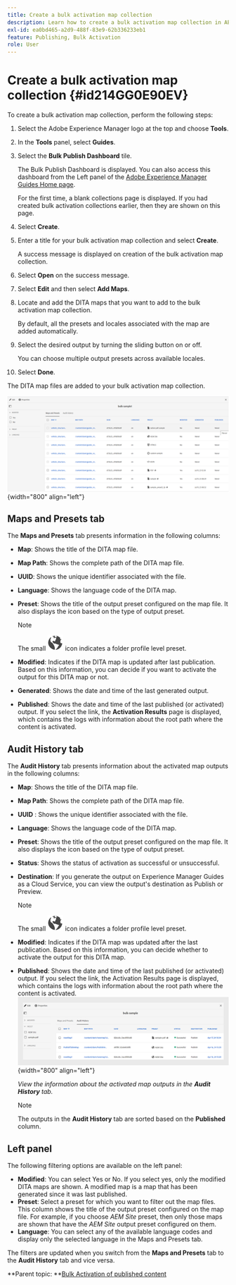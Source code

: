 ```yaml
---
title: Create a bulk activation map collection
description: Learn how to create a bulk activation map collection in AEM guides.
exl-id: ea0bd465-a2d9-488f-83e9-62b336233eb1
feature: Publishing, Bulk Activation
role: User
---
```

# Create a bulk activation map collection {#id214GG0E90EV}

To create a bulk activation map collection, perform the following steps:

1.  Select the Adobe Experience Manager logo at the top and choose **Tools**.

1.  In the **Tools** panel, select **Guides**.   

1.  Select the **Bulk Publish Dashboard** tile.

    The Bulk Publish Dashboard is displayed. You can also access this dashboard from the Left panel of the [Adobe Experience Manager Guides Home page](intro-home-page.md).
    
    For the first time, a blank collections page is displayed. If you had created bulk activation collections earlier, then they are shown on this page.
    

1.  Select **Create**.

1.  Enter a title for your bulk activation map collection and select **Create**.

    A success message is displayed on creation of the bulk activation map collection.

1.  Select **Open** on the success message.

1.  Select **Edit** and then select **Add Maps**.

1.  Locate and add the DITA maps that you want to add to the bulk activation map collection.

    By default, all the presets and locales associated with the map are added automatically.

1.  Select the desired output by turning the sliding button on or off.

     You can choose multiple output presets across available locales.

1. Select **Done**.

 The DITA map files are added to your bulk activation map collection.

![ created bulk activation collection](images/bulk-activation-collection-created.png){width="800" align="left"}

## Maps and Presets tab 

The **Maps and Presets** tab presents information in the following columns:

-   **Map**: Shows the title of the DITA map file.
-   **Map Path**: Shows the complete path of the DITA map file.

-   **UUID**: Shows the unique identifier associated with the file.

-   **Language**: Shows the language code of the DITA map.
-   **Preset**: Shows the title of the output preset configured on the map file. It also displays the icon based on the type of output preset. 

    >[!NOTE]
    >
    > The small ![](images/global-preset-icon.svg) icon indicates a folder profile level preset.

-   **Modified**: Indicates if the DITA map is updated after last publication. Based on this information, you can decide if you want to activate the output for this DITA map or not.
-   **Generated**: Shows the date and time of the last generated output.
-   **Published**: Shows the date and time of the last published (or activated) output. If you select the link, the **Activation Results** page is displayed, which contains the logs with information about the root path where the content is activated.

## Audit History tab

The **Audit History** tab presents information about the activated map outputs in the following columns:
- **Map**: Shows the title of the DITA map file.
- **Map Path**: Shows the complete path of the DITA map file.
- **UUID** : Shows the unique identifier associated with the file.
- **Language**: Shows the language code of the DITA map.
- **Preset**: Shows the title of the output preset configured on the map file. It also displays the icon based on the type of output preset.
- **Status**: Shows the status of activation as successful or unsuccessful.
- **Destination**: If you generate the output on Experience Manager Guides as a Cloud Service, you can view the output's destination as Publish or Preview.

    >[!NOTE]
    >
    > The small ![](images/global-preset-icon.svg) icon indicates a folder profile level preset.

- **Modified**: Indicates if the DITA map was updated after the last publication. Based on this information, you can decide whether to activate the output for this DITA map.
- **Published**: Shows the date and time of the last published (or activated) output. If you select the link, the Activation Results page is displayed, which contains the logs with information about the root path where the content is activated.
    ![ created bulk activation collection audit history tab](images/bulk-collection-audit-history.png){width="800" align="left"}

    *View the information about the activated map outputs in the **Audit History** tab.*


    >[!NOTE]
    >
    > The outputs in the **Audit History** tab are sorted based on the **Published** column.



## Left panel

The following filtering options are available on the left panel:

-   **Modified**: You can select Yes or No. If you select yes, only the modified DITA maps are shown. A modified map is a map that has been generated since it was last published.
-   **Preset**: Select a preset for which you want to filter out the map files. This column shows the title of the output preset configured on the map file. For example, if you choose *AEM Site* preset, then only those maps are shown that have the *AEM Site* output preset configured on them.
-   **Language**: You can select any of the available language codes and display only the selected language in the Maps and Presets tab.

The filters are updated when you switch from the **Maps and Presets** tab to the **Audit History** tab and vice versa. 

**Parent topic: **[Bulk Activation of published content](conf-bulk-activation.md)
